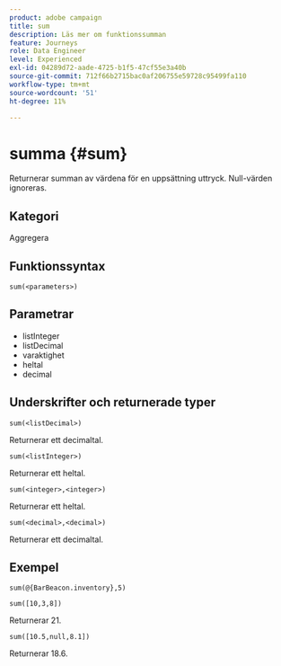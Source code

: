 ```yaml
---
product: adobe campaign
title: sum
description: Läs mer om funktionssumman
feature: Journeys
role: Data Engineer
level: Experienced
exl-id: 04289d72-aade-4725-b1f5-47cf55e3a40b
source-git-commit: 712f66b2715bac0af206755e59728c95499fa110
workflow-type: tm+mt
source-wordcount: '51'
ht-degree: 11%

---
```


# summa {#sum}

Returnerar summan av värdena för en uppsättning uttryck. Null-värden ignoreras.

## Kategori

Aggregera

## Funktionssyntax

`sum(<parameters>)`

## Parametrar

* listInteger
* listDecimal
* varaktighet
* heltal
* decimal

## Underskrifter och returnerade typer

`sum(<listDecimal>)`

Returnerar ett decimaltal.

`sum(<listInteger>)`

Returnerar ett heltal.

`sum(<integer>,<integer>)`

Returnerar ett heltal.

`sum(<decimal>,<decimal>)`

Returnerar ett decimaltal.

## Exempel

`sum(@{BarBeacon.inventory},5)`

`sum([10,3,8])`

Returnerar 21.

`sum([10.5,null,8.1])`

Returnerar 18.6.
